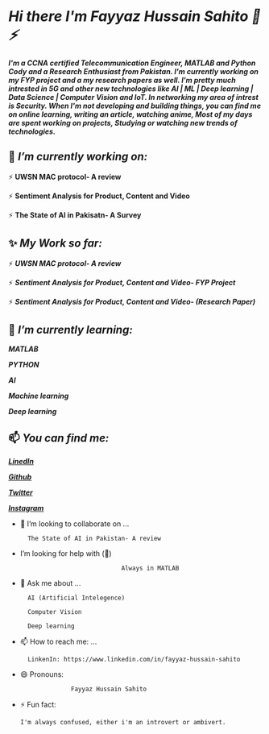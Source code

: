 # ***Hi there I'm Fayyaz Hussain Sahito 👋⚡***
***I'm a CCNA certified Telecommunication Engineer, MATLAB and Python Cody and a Research Enthusiast from Pakistan. I'm currently working on my FYP project and a my research papers as well. I'm pretty much intrested in 5G and other new technologies like AI | ML | Deep learning | Data Science | Computer Vision and IoT. In networking my area of intrest is Security. When I'm not developing and building things, you can find me on online learning, writing an article, watching anime,  Most of my days are spent working on projects, Studying or watching new trends of technologies.*** 






## 🔭 ***I’m currently working on:*** 

⚡ **UWSN MAC protocol- A review**

⚡ **Sentiment Analysis for Product, Content and Video**

⚡ **The State of AI in Pakisatn- A Survey**



## ✨ ***My Work so far:*** 

⚡ ***UWSN MAC protocol- A review***

⚡ ***Sentiment Analysis for Product, Content and Video- FYP Project***

⚡ ***Sentiment Analysis for Product, Content and Video- (Research Paper)***



## 🌱 ***I’m currently learning:*** 

***MATLAB***

***PYTHON***

***AI***

***Machine learning***

***Deep learning***


## 📫 ***You can find me:***

***[LinedIn](https://www.linkedin.com/in/fayyaz-hussain-sahito)***

***[Github](https://github.com/engrfayyazhussainsahito)***

***[Twitter](https://twitter.com/fhs_says_)***

***[Instagram](https://www.instagram.com/thefayyazhussainsahito/)***

- 👯 I’m looking to collaborate on ...

        The State of AI in Pakistan- A review


- I’m looking for help with (🤔)
                                  
                                  Always in MATLAB

- 💬 Ask me about ...

        AI (Artificial Intelegence)

        Computer Vision

        Deep learning

- 📫 How to reach me: ...

        LinkenIn: https://www.linkedin.com/in/fayyaz-hussain-sahito

- 😄 Pronouns: 
                    
                    Fayyaz Hussain Sahito


- ⚡ Fun fact: 

      I'm always confused, either i'm an introvert or ambivert.  

<!--
**FayyazHussainsahito28/fayyazhussainsahito28** is a ✨ _special_ ✨ repository because its `README.md` (this file) appears on your GitHub profile.




